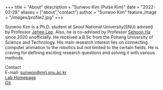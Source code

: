 +++
title = "About"
description = "Sunwoo Kim (Pulse Kim)"
date = "2022-03-28"
aliases = ["about","contact"]
author = "Sunwoo Kim"
feature_image = "/images/profile2.jpg"
+++

Sunwoo Kim is a Ph.D. student at Seoul National University(SNU) advised by Professor [Jehee Lee](https://mrl.snu.ac.kr/~jehee/). Also, he is co-advised by Professor [Sehoon Ha](https://faculty.cc.gatech.edu/~sha9/) since 2020 unofficially. He received a B.Sc from the Pohang University of Science and Technology. His main research interest lies on connecting computer animation to the robotics but not limited to the certain fields. He is craving for defining exciting research questions and solving it with various methods.

Contact \
E-mail: sunwoo@mrl.snu.ac.kr \
[Lab Homepage](https://mrl.snu.ac.kr/)\
[Git](https://github.com/PulseKim/)
